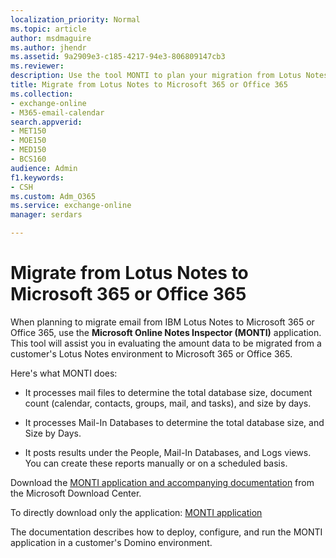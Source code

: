 ```yaml
---
localization_priority: Normal
ms.topic: article
author: msdmaguire
ms.author: jhendr
ms.assetid: 9a2909e3-c185-4217-94e3-806809147cb3
ms.reviewer: 
description: Use the tool MONTI to plan your migration from Lotus Notes to Microsoft 365 or Office 365.
title: Migrate from Lotus Notes to Microsoft 365 or Office 365
ms.collection: 
- exchange-online
- M365-email-calendar
search.appverid:
- MET150
- MOE150
- MED150
- BCS160
audience: Admin
f1.keywords:
- CSH
ms.custom: Adm_O365
ms.service: exchange-online
manager: serdars

---
```


# Migrate from Lotus Notes to Microsoft 365 or Office 365

When planning to migrate email from IBM Lotus Notes to Microsoft 365 or Office 365, use the **Microsoft Online Notes Inspector (MONTI)** application. This tool will assist you in evaluating the amount data to be migrated from a customer's Lotus Notes environment to Microsoft 365 or Office 365.

Here's what MONTI does:

- It processes mail files to determine the total database size, document count (calendar, contacts, groups, mail, and tasks), and size by days.

- It processes Mail-In Databases to determine the total database size, and Size by Days.

- It posts results under the People, Mail-In Databases, and Logs views. You can create these reports manually or on a scheduled basis.

Download the [MONTI application and accompanying documentation](https://www.microsoft.com/download/details.aspx?id=29567) from the Microsoft Download Center.

To directly download only the application:  [MONTI application](https://download.microsoft.com/download/F/F/D/FFD6C34A-C9DB-4BE5-8504-2F912AB820C3/MONTI.exe.) 

The documentation describes how to deploy, configure, and run the MONTI application in a customer's Domino environment.
